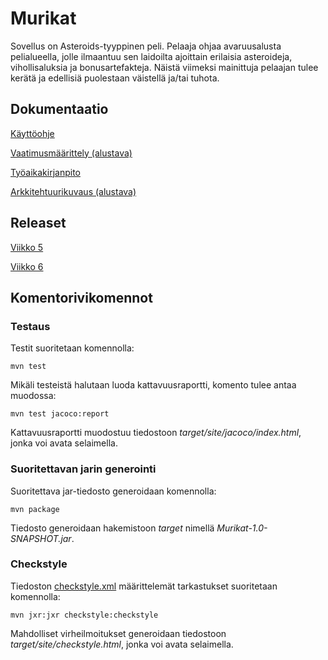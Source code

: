 # Murikat

Sovellus on Asteroids-tyyppinen peli. Pelaaja ohjaa avaruusalusta pelialueella, jolle ilmaantuu sen laidoilta ajoittain erilaisia asteroideja, vihollisaluksia ja bonusartefakteja. Näistä viimeksi mainittuja pelaajan tulee kerätä ja edellisiä puolestaan väistellä ja/tai tuhota.

## Dokumentaatio

[Käyttöohje](https://github.com/tkoukkar/ot-harjoitustyo/blob/master/dokumentaatio/kayttoohje.md)

[Vaatimusmäärittely (alustava)](https://github.com/tkoukkar/ot-harjoitustyo/blob/master/dokumentaatio/vaatimusmaarittely.md)

[Työaikakirjanpito](https://github.com/tkoukkar/ot-harjoitustyo/blob/master/dokumentaatio/tyoaikakirjanpito.md)

[Arkkitehtuurikuvaus (alustava)](https://github.com/tkoukkar/ot-harjoitustyo/blob/master/dokumentaatio/arkkitehtuuri.md)

## Releaset

[Viikko 5](https://github.com/tkoukkar/ot-harjoitustyo/releases/tag/viikko5)

[Viikko 6](https://github.com/tkoukkar/ot-harjoitustyo/releases/tag/viikko6)

## Komentorivikomennot

### Testaus

Testit suoritetaan komennolla:

`mvn test`

Mikäli testeistä halutaan luoda kattavuusraportti, komento tulee antaa muodossa:

`mvn test jacoco:report`

Kattavuusraportti muodostuu tiedostoon *target/site/jacoco/index.html*, jonka voi avata selaimella.

### Suoritettavan jarin generointi

Suoritettava jar-tiedosto generoidaan komennolla:

`mvn package`

Tiedosto generoidaan hakemistoon *target* nimellä *Murikat-1.0-SNAPSHOT.jar*.

### Checkstyle

Tiedoston [checkstyle.xml](https://github.com/tkoukkar/ot-harjoitustyo/blob/master/Murikat/checkstyle.xml) määrittelemät tarkastukset suoritetaan komennolla:

`mvn jxr:jxr checkstyle:checkstyle`

Mahdolliset virheilmoitukset generoidaan tiedostoon *target/site/checkstyle.html*, jonka voi avata selaimella.
